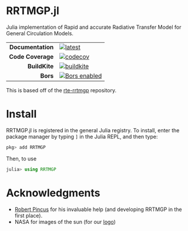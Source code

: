 # RRTMGP.jl

Julia implementation of Rapid and accurate Radiative Transfer Model for General Circulation Models.

|||
|---------------------:|:----------------------------------------------|
| **Documentation**    | [![latest][docs-latest-img]][docs-latest-url] |
| **Code Coverage**    | [![codecov][codecov-img]][codecov-url]        |
| **BuildKite**        | [![buildkite][buildkite-img]][buildkite-url]  |
| **Bors**             | [![Bors enabled][bors-img]][bors-url]         |


[docs-latest-img]: https://img.shields.io/badge/docs-latest-blue.svg
[docs-latest-url]: https://CliMA.github.io/RRTMGP.jl/latest/

[codecov-img]: https://codecov.io/gh/CliMA/RRTMGP.jl/branch/master/graph/badge.svg
[codecov-url]: https://codecov.io/gh/CliMA/RRTMGP.jl

[buildkite-img]: https://badge.buildkite.com/ee3a0c43cf4925ee14a966f794ac85d0b9439244d23e43b308.svg
[buildkite-url]: https://buildkite.com/clima/rrtmgp-ci

[bors-img]: https://bors.tech/images/badge_small.svg
[bors-url]: https://app.bors.tech/repositories/24778


This is based off of the [rte-rrtmgp](https://github.com/RobertPincus/rte-rrtmgp) repository.

# Install

RRTMGP.jl is registered in the general Julia registry. To install, enter the package manager by typing `]` in the Julia REPL, and then type:

```julia
pkg> add RRTMGP
```

Then, to use

```julia
julia> using RRTMGP
```

# Acknowledgments

 - [Robert Pincus](https://github.com/RobertPincus) for his invaluable help (and developing RRTMGP in the first place).
 - NASA for images of the sun (for our [logo](https://climate-machine.github.io/RRTMGP.jl/latest/assets/logo.png))

